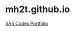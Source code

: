 # mh2t.github.io 
<a href="https://mh2t.github.io" title="My SAS Portfolio" target="_blank">SAS Codes Portfolio</a>
